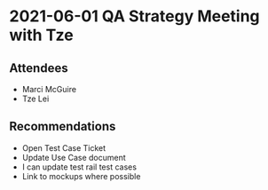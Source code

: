 # 2021-06-01 QA Strategy Meeting with Tze
## Attendees
- Marci McGuire
- Tze Lei

## Recommendations
- Open Test Case Ticket
- Update Use Case document
-  I can update test rail test cases
-  Link to mockups where possible
